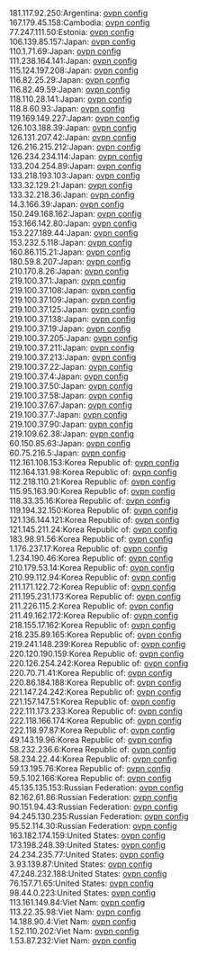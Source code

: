 181.117.92.250:Argentina: [ovpn config](vpn/181_117_92_250.ovpn)  
167.179.45.158:Cambodia: [ovpn config](vpn/167_179_45_158.ovpn)  
77.247.111.50:Estonia: [ovpn config](vpn/77_247_111_50.ovpn)  
106.139.85.157:Japan: [ovpn config](vpn/106_139_85_157.ovpn)  
110.1.71.69:Japan: [ovpn config](vpn/110_1_71_69.ovpn)  
111.238.164.141:Japan: [ovpn config](vpn/111_238_164_141.ovpn)  
115.124.197.208:Japan: [ovpn config](vpn/115_124_197_208.ovpn)  
116.82.25.29:Japan: [ovpn config](vpn/116_82_25_29.ovpn)  
116.82.49.59:Japan: [ovpn config](vpn/116_82_49_59.ovpn)  
118.110.28.141:Japan: [ovpn config](vpn/118_110_28_141.ovpn)  
118.8.60.93:Japan: [ovpn config](vpn/118_8_60_93.ovpn)  
119.169.149.227:Japan: [ovpn config](vpn/119_169_149_227.ovpn)  
126.103.188.39:Japan: [ovpn config](vpn/126_103_188_39.ovpn)  
126.131.207.42:Japan: [ovpn config](vpn/126_131_207_42.ovpn)  
126.216.215.212:Japan: [ovpn config](vpn/126_216_215_212.ovpn)  
126.234.234.114:Japan: [ovpn config](vpn/126_234_234_114.ovpn)  
133.204.254.89:Japan: [ovpn config](vpn/133_204_254_89.ovpn)  
133.218.193.103:Japan: [ovpn config](vpn/133_218_193_103.ovpn)  
133.32.129.21:Japan: [ovpn config](vpn/133_32_129_21.ovpn)  
133.32.218.36:Japan: [ovpn config](vpn/133_32_218_36.ovpn)  
14.3.166.39:Japan: [ovpn config](vpn/14_3_166_39.ovpn)  
150.249.168.162:Japan: [ovpn config](vpn/150_249_168_162.ovpn)  
153.166.142.80:Japan: [ovpn config](vpn/153_166_142_80.ovpn)  
153.227.189.44:Japan: [ovpn config](vpn/153_227_189_44.ovpn)  
153.232.5.118:Japan: [ovpn config](vpn/153_232_5_118.ovpn)  
160.86.115.21:Japan: [ovpn config](vpn/160_86_115_21.ovpn)  
180.59.8.207:Japan: [ovpn config](vpn/180_59_8_207.ovpn)  
210.170.8.26:Japan: [ovpn config](vpn/210_170_8_26.ovpn)  
219.100.37.1:Japan: [ovpn config](vpn/219_100_37_1.ovpn)  
219.100.37.108:Japan: [ovpn config](vpn/219_100_37_108.ovpn)  
219.100.37.109:Japan: [ovpn config](vpn/219_100_37_109.ovpn)  
219.100.37.125:Japan: [ovpn config](vpn/219_100_37_125.ovpn)  
219.100.37.138:Japan: [ovpn config](vpn/219_100_37_138.ovpn)  
219.100.37.19:Japan: [ovpn config](vpn/219_100_37_19.ovpn)  
219.100.37.205:Japan: [ovpn config](vpn/219_100_37_205.ovpn)  
219.100.37.211:Japan: [ovpn config](vpn/219_100_37_211.ovpn)  
219.100.37.213:Japan: [ovpn config](vpn/219_100_37_213.ovpn)  
219.100.37.22:Japan: [ovpn config](vpn/219_100_37_22.ovpn)  
219.100.37.4:Japan: [ovpn config](vpn/219_100_37_4.ovpn)  
219.100.37.50:Japan: [ovpn config](vpn/219_100_37_50.ovpn)  
219.100.37.58:Japan: [ovpn config](vpn/219_100_37_58.ovpn)  
219.100.37.67:Japan: [ovpn config](vpn/219_100_37_67.ovpn)  
219.100.37.7:Japan: [ovpn config](vpn/219_100_37_7.ovpn)  
219.100.37.90:Japan: [ovpn config](vpn/219_100_37_90.ovpn)  
219.109.62.38:Japan: [ovpn config](vpn/219_109_62_38.ovpn)  
60.150.85.63:Japan: [ovpn config](vpn/60_150_85_63.ovpn)  
60.75.216.5:Japan: [ovpn config](vpn/60_75_216_5.ovpn)  
112.161.108.153:Korea Republic of: [ovpn config](vpn/112_161_108_153.ovpn)  
112.164.131.98:Korea Republic of: [ovpn config](vpn/112_164_131_98.ovpn)  
112.218.110.21:Korea Republic of: [ovpn config](vpn/112_218_110_21.ovpn)  
115.95.163.90:Korea Republic of: [ovpn config](vpn/115_95_163_90.ovpn)  
118.33.35.16:Korea Republic of: [ovpn config](vpn/118_33_35_16.ovpn)  
119.194.32.150:Korea Republic of: [ovpn config](vpn/119_194_32_150.ovpn)  
121.136.144.121:Korea Republic of: [ovpn config](vpn/121_136_144_121.ovpn)  
121.145.211.24:Korea Republic of: [ovpn config](vpn/121_145_211_24.ovpn)  
183.98.91.56:Korea Republic of: [ovpn config](vpn/183_98_91_56.ovpn)  
1.176.237.17:Korea Republic of: [ovpn config](vpn/1_176_237_17.ovpn)  
1.234.190.46:Korea Republic of: [ovpn config](vpn/1_234_190_46.ovpn)  
210.179.53.14:Korea Republic of: [ovpn config](vpn/210_179_53_14.ovpn)  
210.99.112.94:Korea Republic of: [ovpn config](vpn/210_99_112_94.ovpn)  
211.171.122.72:Korea Republic of: [ovpn config](vpn/211_171_122_72.ovpn)  
211.195.231.173:Korea Republic of: [ovpn config](vpn/211_195_231_173.ovpn)  
211.226.115.2:Korea Republic of: [ovpn config](vpn/211_226_115_2.ovpn)  
211.49.162.172:Korea Republic of: [ovpn config](vpn/211_49_162_172.ovpn)  
218.155.17.162:Korea Republic of: [ovpn config](vpn/218_155_17_162.ovpn)  
218.235.89.165:Korea Republic of: [ovpn config](vpn/218_235_89_165.ovpn)  
219.241.148.239:Korea Republic of: [ovpn config](vpn/219_241_148_239.ovpn)  
220.120.190.159:Korea Republic of: [ovpn config](vpn/220_120_190_159.ovpn)  
220.126.254.242:Korea Republic of: [ovpn config](vpn/220_126_254_242.ovpn)  
220.70.71.41:Korea Republic of: [ovpn config](vpn/220_70_71_41.ovpn)  
220.86.184.188:Korea Republic of: [ovpn config](vpn/220_86_184_188.ovpn)  
221.147.24.242:Korea Republic of: [ovpn config](vpn/221_147_24_242.ovpn)  
221.157.147.51:Korea Republic of: [ovpn config](vpn/221_157_147_51.ovpn)  
222.111.173.233:Korea Republic of: [ovpn config](vpn/222_111_173_233.ovpn)  
222.118.166.174:Korea Republic of: [ovpn config](vpn/222_118_166_174.ovpn)  
222.118.97.87:Korea Republic of: [ovpn config](vpn/222_118_97_87.ovpn)  
49.143.19.96:Korea Republic of: [ovpn config](vpn/49_143_19_96.ovpn)  
58.232.236.6:Korea Republic of: [ovpn config](vpn/58_232_236_6.ovpn)  
58.234.22.44:Korea Republic of: [ovpn config](vpn/58_234_22_44.ovpn)  
59.13.195.76:Korea Republic of: [ovpn config](vpn/59_13_195_76.ovpn)  
59.5.102.166:Korea Republic of: [ovpn config](vpn/59_5_102_166.ovpn)  
45.135.135.153:Russian Federation: [ovpn config](vpn/45_135_135_153.ovpn)  
82.162.61.86:Russian Federation: [ovpn config](vpn/82_162_61_86.ovpn)  
90.151.94.43:Russian Federation: [ovpn config](vpn/90_151_94_43.ovpn)  
94.245.130.235:Russian Federation: [ovpn config](vpn/94_245_130_235.ovpn)  
95.52.114.30:Russian Federation: [ovpn config](vpn/95_52_114_30.ovpn)  
163.182.174.159:United States: [ovpn config](vpn/163_182_174_159.ovpn)  
173.198.248.39:United States: [ovpn config](vpn/173_198_248_39.ovpn)  
24.234.235.77:United States: [ovpn config](vpn/24_234_235_77.ovpn)  
3.93.139.87:United States: [ovpn config](vpn/3_93_139_87.ovpn)  
47.248.232.188:United States: [ovpn config](vpn/47_248_232_188.ovpn)  
76.157.71.65:United States: [ovpn config](vpn/76_157_71_65.ovpn)  
98.44.0.223:United States: [ovpn config](vpn/98_44_0_223.ovpn)  
113.161.149.84:Viet Nam: [ovpn config](vpn/113_161_149_84.ovpn)  
113.22.35.98:Viet Nam: [ovpn config](vpn/113_22_35_98.ovpn)  
14.188.90.4:Viet Nam: [ovpn config](vpn/14_188_90_4.ovpn)  
1.52.110.202:Viet Nam: [ovpn config](vpn/1_52_110_202.ovpn)  
1.53.87.232:Viet Nam: [ovpn config](vpn/1_53_87_232.ovpn)  
